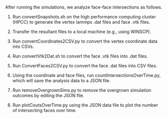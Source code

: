 After running the simulations, we analyze face-face intersections as follows.
1. Run convertSnapshots.sh on the high performance computing cluster (HPCC) to generate the vertex lammps .dat files and face .vtk files.
2. Transfer the resultant files to a local machine (e.g., using WINSCP).
3. Run convertCoordinates2CSV.py to convert the vertex coordinate data into CSVs.
4. Run convertVtk2Dat.sh to convert the face .vtk files into .dat files. 
5. Run ConvertFaces2CSV.py to convert the face .dat files into CSV files. 
6. Using the coordinate and face files, run countIntersectionsOverTime.py, which will save the analysis data to a JSON file. 
7. Run removeOvergrownSims.py to remove the overgrown simulation outcomes by editing the JSON file.

7. Run plotCoutsOverTime.py using the JSON data file to plot the number of intersecting faces over time. 
